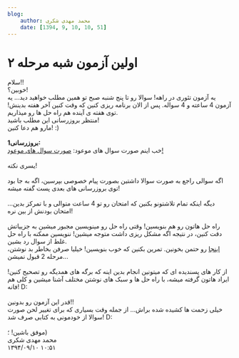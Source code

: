 ```yaml
---
blog:
    author: محمد مهدی شکری
    date: [1394, 9, 10, 10, 51]
---
```

# اولین آزمون شبه مرحله ۲

<div class="cnt">
سلام!!<div>خوبین؟!</div>
<div>یه آزمون تئوری در راهه! سوالا رو تا پنج شنبه صبح تو همین مطلب خواهید دید... یه آزمون 4 ساعته و 4 سواله. پس از الان برنامه ریزی کنین که وقت کنین آخر هفته بدینش! توی هفته ی آینده هم راه حل ها رو میذاریم.</div>
<div>منتظر بروزرسانی این مطلب باشید!</div>
<div>مارو هم دعا کنین! :)<br/><br/><b>بروزرسانی1:</b><br/>خب اینم صورت سوال های موعود: <a href="http://bayanbox.ir/info/2822684523277906826/theory-1" target="_blank">صورت سوال های موعود!</a><br/><br/>یسری نکته!<br/><br/>اگه سوالی راجع به صورت سوالا داشتین بصورت پیام خصوصی بپرسین، اگه به جا بود توی بروزرسانی های بعدی پست گفته میشه!<br/><br/>دیگه اینکه تمام تلاشتونو بکنین که امتحان رو تو 4 ساعت متوالی و با تمرکز بدین... امتحان بودنش از بین نره!<br/><br/>راه حل هاتون رو هم بنویسین! وقتی راه حل رو مینویسین مجبور میشین به جزییاتش دقت کنین، در نتیجه اگه مشکل ریزی داشت متوجه میشین! ننویسین ممکنه با راه حل غلط از سوال رد بشین. <br/><a href="http://opedia.ir/%D8%A2%D9%85%D9%88%D8%B2%D8%B4/%D8%A2%D9%85%D8%A7%D8%AF%D9%87%E2%80%8C%D8%B3%D8%A7%D8%B2%DB%8C_%D8%A8%D8%B1%D8%A7%DB%8C_%D8%A7%D9%84%D9%85%D9%BE%DB%8C%D8%A7%D8%AF/%D8%B1%D9%88%D8%B4_%D9%86%D9%88%D8%B4%D8%AA%D9%86_%D8%A7%D8%AB%D8%A8%D8%A7%D8%AA">اینجا</a> رو حتمن بخونین. تمرین بکنین که خوب بنویسین! خیلیا صرفن بخاطر بد نوشتن، مرحله 2 قبول نمیشن...<br/><br/>از کار های پسندیده ای که میتونین انجام بدین اینه که برگه های همدیگه رو تصحیح کنین! ایراد هاتون گرفته میشه، با راه حل ها و سبک های نوشتن مختلف آشنا میشین و کلی هم فانه! D:<br/><br/>قدر این آزمون رو بدونین!!</div>
<div>خیلی زحمت ها کشیده شده براش... از جمله وقت بسیاری که برای تغییر لحن صورت سوالا از خودمونی به کتابی صرف شد! D:</div>
<div><br/></div>
<div>موفق باشین! ؛)<br/>
</div>
</div>

<div class="blog-info">
    <div class="blog-author">محمد مهدی شکری</div>
    <div class="blog-date">۱۳۹۴/۰۹/۱۰ ۱۰:۵۱</div>
</div>

